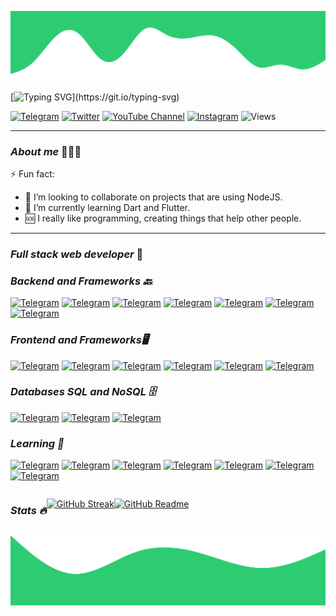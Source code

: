 ![Top Image](./img/top.svg)
        
<div align="left">
  
<div align="">

 [![Typing SVG](https://readme-typing-svg.demolab.com?font=Monserrat&weight=800&size=22&pause=1000&color=2ECC72&width=435&lines=Hi+there+%F0%9F%91%8B%F0%9F%8F%BB%2C+my+name+is++Jonat%C3%A1n+H.)](https://git.io/typing-svg)

</div>
 
 
 [![Telegram](https://img.shields.io/badge/-Telegram-%23282a36?style=for-the-badge&logo=Telegram)](https://t.me/jonatanhn)
 [![Twitter](https://img.shields.io/badge/--%23282a36?style=for-the-badge&logo=X)](https://www.twitter.com/jonatanhn00)
 [![YouTube Channel](https://img.shields.io/badge/-YouTube-%23282a36?style=for-the-badge&logoColor=ff0000&logo=YouTube)](https://www.youtube.com/channel/UCZbOo5XlsjFuROgPrLmRRGQ)
 [![Instagram](https://img.shields.io/badge/-Instagram-%23282a36.svg?style=for-the-badge&logo=Instagram&logoColor=23E4405F)](https://www.instagram.com/jonatanhn00)
 ![Views](https://komarev.com/ghpvc/?username=JonatanHN&style=for-the-badge&color=282a36&label=👀)
       
<div align="left"> 

---

### *About me* 🧑🏻‍💻
 
</div>
 
 ⚡ Fun fact:
- 👯 I’m looking to collaborate on projects that are using NodeJS.
- 🌱 I’m currently learning Dart and Flutter.
- 🆘 I really like programming, creating things that help other people.
 
 <div align="left">
         
  ---

  ### *Full stack web developer* 📌
         
 </div>
 
<div align="">

  ### *Backend and Frameworks 🔙*
  [![Telegram](https://img.shields.io/badge/-Node.js-%23282a36?style=for-the-badge&logo=Node.js)](https://t.me/jonatanhn)
  [![Telegram](https://img.shields.io/badge/-PHP-%23282a36?style=for-the-badge&logo=PHP)](https://t.me/jonatanhn)
  [![Telegram](https://img.shields.io/badge/-Python-%23282a36?style=for-the-badge&logo=Python)](https://t.me/jonatanhn)
  [![Telegram](https://img.shields.io/badge/-Express-%23282a36?style=for-the-badge&logo=Express)](https://t.me/jonatanhn)
  [![Telegram](https://img.shields.io/badge/-Nestjs-%23282a36?style=for-the-badge&logo=Nestjs)](https://t.me/jonatanhn)
  [![Telegram](https://img.shields.io/badge/-Adonis-%23282a36?style=for-the-badge&logo=Adonisjs)](https://t.me/jonatanhn)
  [![Telegram](https://img.shields.io/badge/-Django-%23282a36?style=for-the-badge&logo=Django)](https://t.me/jonatanhn)
  
  
  
  ### *Frontend and Frameworks🖥️*
  [![Telegram](https://img.shields.io/badge/-HTML-%23282a36?style=for-the-badge&logo=html5)](https://t.me/jonatanhn)
  [![Telegram](https://img.shields.io/badge/-CSS-%23282a36?style=for-the-badge&logo=css3)](https://t.me/jonatanhn)
  [![Telegram](https://img.shields.io/badge/-Javascript-%23282a36?style=for-the-badge&logo=Javascript)](https://t.me/jonatanhn)
  [![Telegram](https://img.shields.io/badge/-React-%23282a36?style=for-the-badge&logo=React)](https://t.me/jonatanhn)
  [![Telegram](https://img.shields.io/badge/-Vue-%23282a36?style=for-the-badge&logo=Vue.js)](https://t.me/jonatanhn)
  [![Telegram](https://img.shields.io/badge/-Astro-%23282a36?style=for-the-badge&logo=Astro)](https://t.me/jonatanhn)

  
 
  ### *Databases SQL and NoSQL 🗄️*

  [![Telegram](https://img.shields.io/badge/-MYSQL-%23282a36?style=for-the-badge&logo=MYSQL)](https://t.me/jonatanhn)
  [![Telegram](https://img.shields.io/badge/-PostgresQL-%23282a36?style=for-the-badge&logo=PostgresQL)](https://t.me/jonatanhn)
  [![Telegram](https://img.shields.io/badge/-MongoDB-%23282a36?style=for-the-badge&logo=MongoDB)](https://t.me/jonatanhn)

  ### *Learning 🏫*

  [![Telegram](https://img.shields.io/badge/-Dart-%23282a36?style=for-the-badge&logo=Dart)](https://t.me/jonatanhn)
  [![Telegram](https://img.shields.io/badge/-Flutter-%23282a36?style=for-the-badge&logo=Flutter)](https://t.me/jonatanhn)
  [![Telegram](https://img.shields.io/badge/-Nativescript-%23282a36?style=for-the-badge&logo=Nativescript)](https://t.me/jonatanhn)
  [![Telegram](https://img.shields.io/badge/-Native-%23282a36?style=for-the-badge&logo=React)](https://t.me/jonatanhn)
  [![Telegram](https://img.shields.io/badge/-Deno-%23282a36?style=for-the-badge&logo=Deno)](https://t.me/jonatanhn)
  [![Telegram](https://img.shields.io/badge/-Svelte-%23282a36?style=for-the-badge&logo=Svelte)](https://t.me/jonatanhn)
  [![Telegram](https://img.shields.io/badge/-NestJS-%23282a36?style=for-the-badge&logo=NestJS)](https://t.me/jonatanhn)
  
   
        
 </div>
 
<div style="display:flex;" align="center">
 
---

  ### *Stats 🔥*
  [![GitHub Streak](https://streak-stats.demolab.com?user=JonatanHN&theme=soft-green&hide_border=true&border_radius=10&date_format=j%2Fn%5B%2FY%5D)](https://git.io/streak-stats)
  

---     

   [![GitHub Readme](https://github-readme-stats.vercel.app/api?username=JonatanHN&theme=dark&show_icon=true&hide_border=true&amp;rank_icon=github&show_icons=true&bg_color=222428&border_radius=10)](https://github-readme-stats.vercel.app)
 

</div>
        
</div>


![Bottom Image](./img/bottom.svg)
